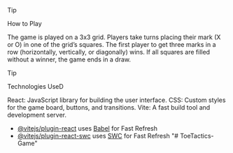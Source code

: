 > [!TIP]
> How to Play

The game is played on a 3x3 grid.
Players take turns placing their mark (X or O) in one of the grid’s squares.
The first player to get three marks in a row (horizontally, vertically, or diagonally) wins.
If all squares are filled without a winner, the game ends in a draw.

> [!TIP]
> Technologies UseD


React: JavaScript library for building the user interface.
CSS: Custom styles for the game board, buttons, and transitions.
Vite: A fast build tool and development server.


> 
- [@vitejs/plugin-react](https://github.com/vitejs/vite-plugin-react/blob/main/packages/plugin-react/README.md) uses [Babel](https://babeljs.io/) for Fast Refresh
- [@vitejs/plugin-react-swc](https://github.com/vitejs/vite-plugin-react-swc) uses [SWC](https://swc.rs/) for Fast Refresh
"# ToeTactics-Game" 
